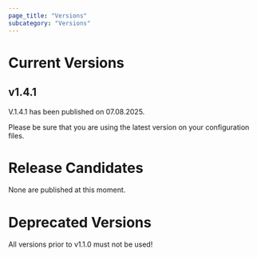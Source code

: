 ```yaml
---
page_title: "Versions"
subcategory: "Versions"
---
```


# Current Versions

## v1.4.1

V.1.4.1 has been published on 07.08.2025. 

Please be sure that you are using the latest version on your configuration files.


# Release Candidates

None are published at this moment.

# Deprecated Versions

All versions prior to v1.1.0 must not be used!

